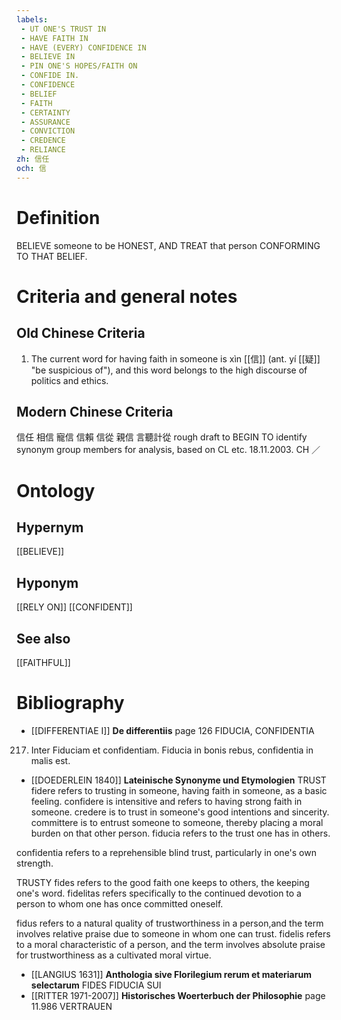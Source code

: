 ```yaml
---
labels: 
 - UT ONE'S TRUST IN
 - HAVE FAITH IN
 - HAVE (EVERY) CONFIDENCE IN
 - BELIEVE IN
 - PIN ONE'S HOPES/FAITH ON
 - CONFIDE IN.
 - CONFIDENCE
 - BELIEF
 - FAITH
 - CERTAINTY
 - ASSURANCE
 - CONVICTION
 - CREDENCE
 - RELIANCE
zh: 信任
och: 信
---
```


# Definition
BELIEVE someone to be HONEST, AND TREAT that person CONFORMING TO THAT BELIEF.
# Criteria and general notes
## Old Chinese Criteria
1. The current word for having faith in someone is xìn [[信]] (ant. yí [[疑]] "be suspicious of"), and this word belongs to the high discourse of politics and ethics.
## Modern Chinese Criteria
信任
相信
寵信
信賴
信從
親信
言聽計從
rough draft to BEGIN TO identify synonym group members for analysis, based on CL etc. 18.11.2003. CH ／
# Ontology

## Hypernym
[[BELIEVE]]
## Hyponym
[[RELY ON]]
[[CONFIDENT]]
## See also
[[FAITHFUL]]
# Bibliography
- [[DIFFERENTIAE I]]
**De differentiis** page 126
FIDUCIA, CONFIDENTIA
217. Inter Fiduciam et confidentiam. Fiducia in bonis rebus, confidentia in malis est.
- [[DOEDERLEIN 1840]]
**Lateinische Synonyme und Etymologien** 
TRUST
fidere refers to trusting in someone, having faith in someone, as a basic feeling.
confidere is intensitive and refers to having strong faith in someone.
credere is to trust in someone's good intentions and sincerity.
committere is to entrust someone to someone, thereby placing a moral burden on that other person.
fiducia refers to the trust one has in others.

confidentia refers to a reprehensible blind trust, particularly in one's own strength.

TRUSTY
fides refers to the good faith one keeps to others, the keeping one's word.
fidelitas refers specifically to the continued devotion to a person to whom one has once committed oneself.

fidus refers to a natural quality of trustworthiness in a person,and the term involves relative praise due to someone in whom one can trust.
fidelis refers to a moral characteristic of a person, and the term involves absolute praise for trustworthiness as a cultivated moral virtue.
- [[LANGIUS 1631]]
**Anthologia sive Florilegium rerum et materiarum selectarum** 
FIDES
FIDUCIA SUI
- [[RITTER 1971-2007]]
**Historisches Woerterbuch der Philosophie** page 11.986
VERTRAUEN